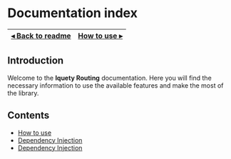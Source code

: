 # Documentation index

[◂ Back to readme](../../readme.md) | [How to use ▸](01-how-to-use.md)
-- | --

## Introduction

Welcome to the **Iquety Routing** documentation. Here you will find the necessary information to use the available features and make the most of the library.

## Contents

- [How to use](01-how-to-use.md)
- [Dependency Injection](02-router.md)
- [Dependency Injection](03-route.md)
